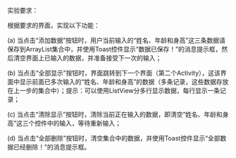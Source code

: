 实验要求：

根据要求的界面，实现以下功能：

(a) 当点击“添加数据”按钮时，用户当前输入的“姓名、年龄和身高”这三条数据请保存到ArrayList集合中，并使用Toast控件显示“数据已保存！”的消息提示框，然后清空界面上已输入的数据，并准备接受下一次的输入；

(b) 当点击“全部显示”按钮时，界面跳转到下一个界面（第二个Activity），这该界面中显示前面已多次输入的“姓名、年龄和身高”的数据（多条记录，这些数据存放在上一步的集合中）；提示：可以使用ListView分多行显示数据，每行显示一条记录；

(c) 当点击“清除显示”按钮时，清除当前正在输入的数据，即清空“姓名、年龄和身高”这三个控件中的输入，等待重新输入；

(d) 当点击“全部删除”按钮时，清空集合中的数据，并使用Toast控件显示“全部数据已经删除！”的消息提示框。

